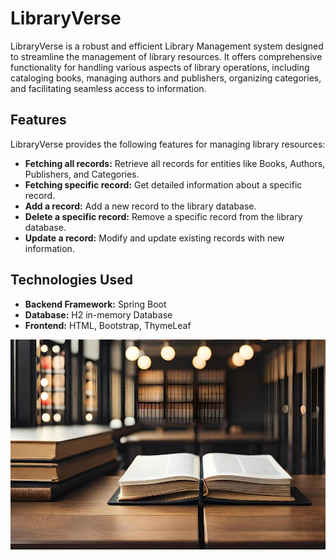 # LibraryVerse

LibraryVerse is a robust and efficient Library Management system designed to streamline the management of library resources. It offers comprehensive functionality for handling various aspects of library operations, including cataloging books, managing authors and publishers, organizing categories, and facilitating seamless access to information.
## Features

LibraryVerse provides the following features for managing library resources:

- **Fetching all records:** Retrieve all records for entities like Books, Authors, Publishers, and Categories.
- **Fetching specific record:** Get detailed information about a specific record.
- **Add a record:** Add a new record to the library database.
- **Delete a specific record:** Remove a specific record from the library database.
- **Update a record:** Modify and update existing records with new information.

## Technologies Used

- **Backend Framework:** Spring Boot
- **Database:** H2 in-memory Database
- **Frontend:** HTML, Bootstrap, ThymeLeaf

![LibraryVerse](book_library.png)
